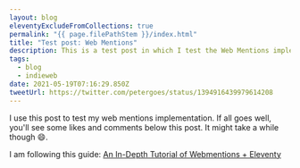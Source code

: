 ```yaml
---
layout: blog
eleventyExcludeFromCollections: true
permalink: "{{ page.filePathStem }}/index.html"
title: "Test post: Web Mentions"
description: This is a test post in which I test the Web Mentions implementation
tags:
  - blog
  - indieweb
date: 2021-05-19T07:16:29.850Z
tweetUrl: https://twitter.com/petergoes/status/1394916439979614208
---
```

I use this post to test my web mentions implementation. If all goes well, you'll see some likes and comments below this post. It might take a while though 😄.

I am following this guide: [An In-Depth Tutorial of Webmentions + Eleventy](https://sia.codes/posts/webmentions-eleventy-in-depth/)
